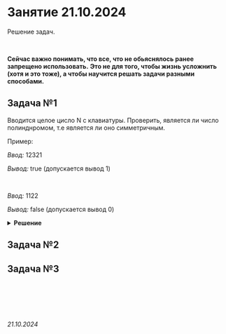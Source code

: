 # Занятие 21.10.2024

Решение задач.


<br>

**Сейчас важно понимать, что все, что не обьяснялось ранее запрещено использовать.**
**Это не для того, чтобы жизнь усложнить (хотя и это тоже), а чтобы научится решать задачи разными способами.**

## Задача №1

Вводится целое цисло N с клавиатуры. Проверить, является ли число полинднромом, т.е является ли оно симметричным.

Пример:

*Ввод:*  12321

*Вывод:* true (допускается вывод 1)

<br>

*Ввод:*  1122

*Вывод:* false (допускается вывод 0)

<details>
<summary><b>Решение</b></summary>
<br>
<pre><code class="brush: cpp">
#include &lt;iostream&gt;

using namespace std;

int main()
{
    int num;

    cin >> num;

    int a1 = num / 100;    
    int a2 = num%100;

    bool res = a1 == (a2%10*10 + a2/10);

    cout << boolalpha;
    cout << res << endl;
    
    return 0;
}
</code></pre>
</details>


## Задача №2

## Задача №3



<br><br>
<br><br>


###### 21.10.2024